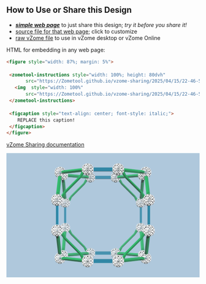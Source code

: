
## How to Use or Share this Design

 - [***simple web page***](<https://Zometool.github.io/vzome-sharing/2025/04/15/22-46-50-GRN+ZT1-TruncCube/>) to just share this design; *try it before you share it!*
 - [source file for that web page](<https://github.com/Zometool/vzome-sharing/edit/main/2025/04/15/22-46-50-GRN+ZT1-TruncCube/index.md>); click to customize
 - [raw vZome file](<https://raw.githubusercontent.com/Zometool/vzome-sharing/main/2025/04/15/22-46-50-GRN+ZT1-TruncCube/GRN+ZT1-TruncCube.vZome>) to use in vZome desktop or vZome Online
 
 HTML for embedding in any web page:
 ```html
<figure style="width: 87%; margin: 5%">
  
  <zometool-instructions style="width: 100%; height: 80dvh"
        src="https://Zometool.github.io/vzome-sharing/2025/04/15/22-46-50-GRN+ZT1-TruncCube/GRN+ZT1-TruncCube.vZome" >
    <img  style="width: 100%"
        src="https://Zometool.github.io/vzome-sharing/2025/04/15/22-46-50-GRN+ZT1-TruncCube/GRN+ZT1-TruncCube.png" >
  </zometool-instructions>

  <figcaption style="text-align: center; font-style: italic;">
     REPLACE this caption!
  </figcaption>
</figure>

 ```

[vZome Sharing documentation](https://vzome.github.io/vzome/sharing.html#how-it-works)

![Image](<GRN+ZT1-TruncCube.png>)

